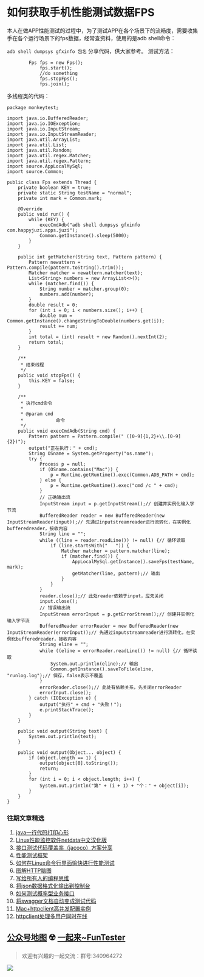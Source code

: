 # 如何获取手机性能测试数据FPS
本人在做APP性能测试的过程中，为了测试APP在各个场景下的流畅度，需要收集手在各个运行场景下的fps数据，经常查资料，使用的是adb shell命令：

`adb shell dumpsys gfxinfo 包名`
分享代码，供大家参考。
测试方法：

```
        Fps fps = new Fps();
			fps.start();
			//do something
			fps.stopFps();
			fps.join();
```
多线程类的代码：

```
package monkeytest;
 
import java.io.BufferedReader;
import java.io.IOException;
import java.io.InputStream;
import java.io.InputStreamReader;
import java.util.ArrayList;
import java.util.List;
import java.util.Random;
import java.util.regex.Matcher;
import java.util.regex.Pattern;
import source.AppLocalMySql;
import source.Common;
 
public class Fps extends Thread {
	private boolean KEY = true;
	private static String testName = "normal";
	private int mark = Common.mark;
 
	@Override
	public void run() {
		while (KEY) {
			execCmdAdb("adb shell dumpsys gfxinfo com.happyjuzi.apps.juzi");
			Common.getInstance().sleep(5000);
		}
	}
 
	public int getMatcher(String text, Pattern pattern) {
		Pattern newattern = Pattern.compile(pattern.toString().trim());
		Matcher matcher = newattern.matcher(text);
		List<String> numbers = new ArrayList<>();
		while (matcher.find()) {
			String number = matcher.group(0);
			numbers.add(number);
		}
		double result = 0;
		for (int i = 0; i < numbers.size(); i++) {
			double num = Common.getInstance().changeStringToDouble(numbers.get(i));
			result += num;
		}
		int total = (int) result + new Random().nextInt(2);
		return total;
	}
 
	/**
	 * 结束线程
	 */
	public void stopFps() {
		this.KEY = false;
	}
 
	/**
	 * 执行cmd命令
	 * 
	 * @param cmd
	 *            命令
	 */
	public void execCmdAdb(String cmd) {
		Pattern pattern = Pattern.compile("	([0-9]{1,2}+\\.[0-9]{2})");
		output("正在执行：" + cmd);
		String OSname = System.getProperty("os.name");
		try {
			Process p = null;
			if (OSname.contains("Mac")) {
				p = Runtime.getRuntime().exec(Common.ADB_PATH + cmd);
			} else {
				p = Runtime.getRuntime().exec("cmd /c " + cmd);
			}
			// 正确输出流
			InputStream input = p.getInputStream();// 创建并实例化输入字节流
			BufferedReader reader = new BufferedReader(new InputStreamReader(input));// 先通过inputstreamreader进行流转化，在实例化bufferedreader，接收内容
			String line = "";
			while ((line = reader.readLine()) != null) {// 循环读取
				if (line.startsWith("	")) {
					Matcher matcher = pattern.matcher(line);
					if (matcher.find()) {
						AppLocalMySql.getInstance().saveFps(testName, mark);
						getMatcher(line, pattern);// 输出
					}
				}
			}
			reader.close();// 此处reader依赖于input，应先关闭
			input.close();
			// 错误输出流
			InputStream errorInput = p.getErrorStream();// 创建并实例化输入字节流
			BufferedReader errorReader = new BufferedReader(new InputStreamReader(errorInput));// 先通过inputstreamreader进行流转化，在实例化bufferedreader，接收内容
			String eline = "";
			while ((eline = errorReader.readLine()) != null) {// 循环读取
				System.out.println(eline);// 输出
				Common.getInstance().saveToFile(eline, "runlog.log");// 保存，false表示不覆盖
			}
			errorReader.close();// 此处有依赖关系，先关闭errorReader
			errorInput.close();
		} catch (IOException e) {
			output("执行" + cmd + "失败！");
			e.printStackTrace();
		}
	}
 
	public void output(String text) {
		System.out.println(text);
	}
 
	public void output(Object... object) {
		if (object.length == 1) {
			output(object[0].toString());
			return;
		}
		for (int i = 0; i < object.length; i++) {
			System.out.println("第" + (i + 1) + "个：" + object[i]);
		}
	}
}
```

### 往期文章精选

1. [java一行代码打印心形](https://mp.weixin.qq.com/s/QPSryoSbViVURpSa9QXtpg)
2. [Linux性能监控软件netdata中文汉化版](https://mp.weixin.qq.com/s/fdXtK-5WwKnxjLZdyg6-nA)
3. [接口测试代码覆盖率（jacoco）方案分享](https://mp.weixin.qq.com/s/D73Sq6NLjeRKN8aCpGLOjQ)
4. [性能测试框架](https://mp.weixin.qq.com/s/3_09j7-5ex35u30HQRyWug)
5. [如何在Linux命令行界面愉快进行性能测试](https://mp.weixin.qq.com/s/fwGqBe1SpA2V0lPfAOd04Q)
6. [图解HTTP脑图](https://mp.weixin.qq.com/s/100Vm8FVEuXs0x6rDGTipw)
7. [写给所有人的编程思维](https://mp.weixin.qq.com/s/Oj33UCnYfbUgzsBzEm2GPQ)
8. [将json数据格式化输出到控制台](https://mp.weixin.qq.com/s/2IPwvh-33Ov2jBh0_L8shA)
9. [如何测试概率型业务接口](https://mp.weixin.qq.com/s/kUVffhjae3eYivrGqo6ZMg)
10. [将swagger文档自动变成测试代码](https://mp.weixin.qq.com/s/SY8mVenj0zMe5b47GS9VSQ)
11. [Mac+httpclient高并发配置实例](https://mp.weixin.qq.com/s/r4a-vGz0pxeZBPPH3phujw)
12. [httpclient处理多用户同时在线](https://mp.weixin.qq.com/s/Nuc30Fwy6-Qyr-Pc65t1_g)

## [公众号地图](https://mp.weixin.qq.com/s/36RbP20beZ8oWJ9nLAxG3g) ☢️ [一起来~FunTester](http://mp.weixin.qq.com/s?__biz=MzU4MTE2NDEyMQ==&mid=2247483866&idx=3&sn=2ef9d9bdcc49b5e52fcb3b6f35396a5e&chksm=fd4a8cecca3d05fafee68d4a9f9024ffc950cb66809d28f0ec3f8ee1ce280349f27d5352314c&scene=21#wechat_redirect)

> 欢迎有兴趣的一起交流：群号:340964272

![](/blog/pic/201712120951590031.png)

<script src="/blog/js/bubbly.js"></script>
<script src="/blog/js/article.js"></script>